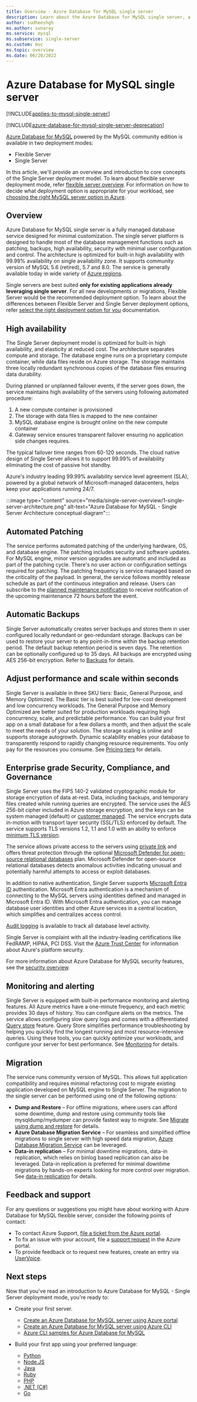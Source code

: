 ```yaml
---
title: Overview - Azure Database for MySQL single server
description: Learn about the Azure Database for MySQL single server, a relational database service in the Microsoft cloud based on the MySQL Community Edition.
author: sudheeshgh
ms.author: sunaray
ms.service: mysql
ms.subservice: single-server
ms.custom: mvc
ms.topic: overview
ms.date: 06/20/2022
---
```


# Azure Database for MySQL single server

[!INCLUDE[applies-to-mysql-single-server](../includes/applies-to-mysql-single-server.md)]

[!INCLUDE[azure-database-for-mysql-single-server-deprecation](../includes/azure-database-for-mysql-single-server-deprecation.md)]

[Azure Database for MySQL](overview.md) powered by the MySQL community edition is available in two deployment modes:

- Flexible Server 
- Single Server

In this article, we'll provide an overview and introduction to core concepts of the Single Server deployment model. To learn about flexible server deployment mode, refer [flexible server overview](../flexible-server/index.yml). For information on how to decide what deployment option is appropriate for your workload, see [choosing the right MySQL server option in Azure](select-right-deployment-type.md).

## Overview
Azure Database for MySQL single server is a fully managed database service designed for minimal customization. The single server platform is designed to handle most of the database management functions such as patching, backups, high availability, security with minimal user configuration and control. The architecture is optimized for built-in high availability with 99.99% availability on single availability zone. It supports community version of MySQL 5.6 (retired), 5.7 and 8.0. The service is generally available today in wide variety of [Azure regions](https://azure.microsoft.com/global-infrastructure/services/).

Single servers are best suited **only for existing applications already leveraging single server**. For all new developments or migrations, Flexible Server would be the recommended deployment option. To learn about the differences between Flexible Server and Single Server deployment options, refer [select the right deployment option for you](select-right-deployment-type.md) documentation.

## High availability

The Single Server deployment model is optimized for built-in high availability, and elasticity at reduced cost. The architecture separates compute and storage. The database engine runs on a proprietary compute container, while data files reside on Azure storage. The storage maintains three locally redundant synchronous copies of the database files ensuring data durability. 

During planned or unplanned failover events, if the server goes down, the service maintains high availability of the servers using following automated procedure:

1. A new compute container is provisioned
2. The storage with data files is mapped to the new container 
3. MySQL database engine is brought online on the new compute container
4. Gateway service ensures transparent failover ensuring no application side changes requires. 
  
The typical failover time ranges from 60-120 seconds. The cloud native design of Single Server allows it to support 99.99% of availability eliminating the cost of passive hot standby.

Azure's industry leading 99.99% availability service level agreement (SLA), powered by a global network of Microsoft-managed datacenters, helps keep your applications running 24/7.

:::image type="content" source="media/single-server-overview/1-single-server-architecture.png" alt-text="Azure Database for MySQL - Single Server Architecture conceptual diagram"::: 

## Automated Patching

The service performs automated patching of the underlying hardware, OS, and database engine. The patching includes security and software updates. For MySQL engine, minor version upgrades are automatic and included as part of the patching cycle. There's no user action or configuration settings required for patching. The patching frequency is service managed based on the criticality of the payload. In general, the service follows monthly release schedule as part of the continuous integration and release. Users can subscribe to the [planned maintenance notification](concepts-monitoring.md) to receive notification of the upcoming maintenance 72 hours before the event.

## Automatic Backups

Single Server automatically creates server backups and stores them in user configured locally redundant or geo-redundant storage. Backups can be used to restore your server to any point-in-time within the backup retention period. The default backup retention period is seven days. The retention can be optionally configured up to 35 days. All backups are encrypted using AES 256-bit encryption. Refer to [Backups](concepts-backup.md) for details.

## Adjust performance and scale within seconds

Single Server is available in three SKU tiers: Basic, General Purpose, and Memory Optimized. The Basic tier is best suited for low-cost development and low concurrency workloads. The General Purpose and Memory Optimized are better suited for production workloads requiring high concurrency, scale, and predictable performance. You can build your first app on a small database for a few dollars a month, and then adjust the scale to meet the needs of your solution. The storage scaling is online and supports storage autogrowth. Dynamic scalability enables your database to transparently respond to rapidly changing resource requirements. You only pay for the resources you consume. See [Pricing tiers](./concepts-pricing-tiers.md) for details.

## Enterprise grade Security, Compliance, and Governance

Single Server uses the FIPS 140-2 validated cryptographic module for storage encryption of data at-rest. Data, including backups, and temporary files created while running queries are encrypted. The service uses the AES 256-bit cipher included in Azure storage encryption, and the keys can be system managed (default) or [customer managed](concepts-data-encryption-mysql.md). The service encrypts data in-motion with transport layer security (SSL/TLS) enforced by default. The service supports TLS versions 1.2, 1.1 and 1.0 with an ability to enforce [minimum TLS version](concepts-ssl-connection-security.md). 

The service allows private access to the servers using [private link](concepts-data-access-security-private-link.md) and offers threat protection through the optional [Microsoft Defender for open-source relational databases](../../defender-for-cloud/defender-for-databases-introduction.md) plan. Microsoft Defender for open-source relational databases detects anomalous activities indicating unusual and potentially harmful attempts to access or exploit databases.

In addition to native authentication, Single Server supports [Microsoft Entra ID](../../active-directory/fundamentals/active-directory-whatis.md) authentication. Microsoft Entra authentication is a mechanism of connecting to the MySQL servers using identities defined and managed in Microsoft Entra ID. With Microsoft Entra authentication, you can manage database user identities and other Azure services in a central location, which simplifies and centralizes access control.

[Audit logging](concepts-audit-logs.md) is available to track all database level activity. 

Single Server is complaint with all the industry-leading certifications like FedRAMP, HIPAA, PCI DSS. Visit the [Azure Trust Center](https://www.microsoft.com/trustcenter/security) for information about Azure's platform security.

For more information about Azure Database for MySQL security features, see the [security overview](concepts-security.md).

## Monitoring and alerting

Single Server is equipped with built-in performance monitoring and alerting features. All Azure metrics have a one-minute frequency, and each metric provides 30 days of history. You can configure alerts on the metrics. The service allows configuring slow query logs and comes with a differentiated [Query store](concepts-query-store.md) feature. Query Store simplifies performance troubleshooting by helping you quickly find the longest running and most resource-intensive queries. Using these tools, you can quickly optimize your workloads, and configure your server for best performance. See [Monitoring](concepts-monitoring.md) for details.

## Migration

The service runs community version of MySQL. This allows full application compatibility and requires minimal refactoring cost to migrate existing application developed on MySQL engine to Single Server. The migration to the single server can be performed using one of the following options:

- **Dump and Restore** – For offline migrations, where users can afford some downtime, dump and restore using community tools like mysqldump/mydumper can provide fastest way to migrate. See [Migrate using dump and restore](concepts-migrate-dump-restore.md) for details. 
- **Azure Database Migration Service** – For seamless and simplified offline migrations to single server with high speed data migration, [Azure Database Migration Service](../../dms/tutorial-mysql-azure-mysql-offline-portal.md) can be leveraged. 
- **Data-in replication** – For minimal downtime migrations, data-in replication, which relies on binlog based replication can also be leveraged. Data-in replication is preferred for minimal downtime migrations by hands-on experts looking for more control over migration. See [data-in replication](concepts-data-in-replication.md) for details.

## Feedback and support

For any questions or suggestions you might have about working with Azure Database for MySQL flexible server, consider the following points of contact:

- To contact Azure Support, [file a ticket from the Azure portal](https://portal.azure.com/?#blade/Microsoft_Azure_Support/HelpAndSupportBlade).
- To fix an issue with your account, file a [support request](https://portal.azure.com/#blade/Microsoft_Azure_Support/HelpAndSupportBlade/newsupportrequest) in the Azure portal.
- To provide feedback or to request new features, create an entry via [UserVoice](https://feedback.azure.com/d365community/forum/47b1e71d-ee24-ec11-b6e6-000d3a4f0da0).

## Next steps

Now that you've read an introduction to Azure Database for MySQL - Single Server deployment mode, you're ready to:

- Create your first server.
  - [Create an Azure Database for MySQL server using Azure portal](quickstart-create-mysql-server-database-using-azure-portal.md)
  - [Create an Azure Database for MySQL server using Azure CLI](quickstart-create-mysql-server-database-using-azure-cli.md)
  - [Azure CLI samples for Azure Database for MySQL](sample-scripts-azure-cli.md)

- Build your first app using your preferred language:
  - [Python](./connect-python.md)
  - [Node.JS](./connect-nodejs.md)
  - [Java](./connect-java.md)
  - [Ruby](./connect-ruby.md)
  - [PHP](./connect-php.md)
  - [.NET (C#)](./connect-csharp.md)
  - [Go](./connect-go.md)
